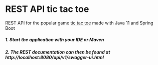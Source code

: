 # REST API tic tac toe

REST API for the popular game [tic tac toe](https://en.wikipedia.org/wiki/Tic-tac-toe) made with Java 11 and Spring Boot

##### 1. Start the application with your IDE or Maven
    
##### 2. The REST documentation can then be found at http://localhost:8080/api/v1/swagger-ui.html
